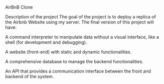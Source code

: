 AirBnB Clone


Description of the project
The goal of the project is to deploy a replica of the Airbnb Website using my server. The final version of this project will have:

A command interpreter to manipulate data without a visual interface, like a shell (for development and debugging).

A website (front-end) with static and dynamic functionalities.

A comprehensive database to manage the backend functionalities.

An API that provides a communication interface between the front and backend of the system.
